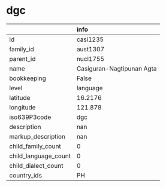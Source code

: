 # dgc
|                      | info                      |
|:---------------------|:--------------------------|
| id                   | casi1235                  |
| family_id            | aust1307                  |
| parent_id            | nucl1755                  |
| name                 | Casiguran-Nagtipunan Agta |
| bookkeeping          | False                     |
| level                | language                  |
| latitude             | 16.2176                   |
| longitude            | 121.878                   |
| iso639P3code         | dgc                       |
| description          | nan                       |
| markup_description   | nan                       |
| child_family_count   | 0                         |
| child_language_count | 0                         |
| child_dialect_count  | 0                         |
| country_ids          | PH                        |